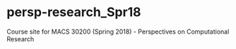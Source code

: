 # persp-research_Spr18
Course site for MACS 30200 (Spring 2018) - Perspectives on Computational Research
